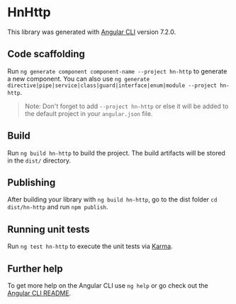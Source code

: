 # HnHttp

This library was generated with [Angular CLI](https://github.com/angular/angular-cli) version 7.2.0.

## Code scaffolding

Run `ng generate component component-name --project hn-http` to generate a new component. You can also use `ng generate directive|pipe|service|class|guard|interface|enum|module --project hn-http`.
> Note: Don't forget to add `--project hn-http` or else it will be added to the default project in your `angular.json` file. 

## Build

Run `ng build hn-http` to build the project. The build artifacts will be stored in the `dist/` directory.

## Publishing

After building your library with `ng build hn-http`, go to the dist folder `cd dist/hn-http` and run `npm publish`.

## Running unit tests

Run `ng test hn-http` to execute the unit tests via [Karma](https://karma-runner.github.io).

## Further help

To get more help on the Angular CLI use `ng help` or go check out the [Angular CLI README](https://github.com/angular/angular-cli/blob/master/README.md).
